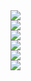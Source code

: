 <div style="display: flex;flex-direction: column;">
    <img src="https://count.getloli.com/get/@mouyase?theme=gelbooru" />
    <img src="https://github-profile-summary-cards.vercel.app/api/cards/profile-details?username=mouyase&theme=github" />
    <img src="https://github-profile-summary-cards.vercel.app/api/cards/stats?username=mouyase&theme=github" />
    <img src="https://github-profile-summary-cards.vercel.app/api/cards/repos-per-language?username=mouyase&theme=github" />
    <img src="https://github-profile-summary-cards.vercel.app/api/cards/most-commit-language?username=mouyase&theme=github" />
    <img src="https://github-profile-summary-cards.vercel.app/api/cards/productive-time?username=mouyase&theme=github" />
</div>
